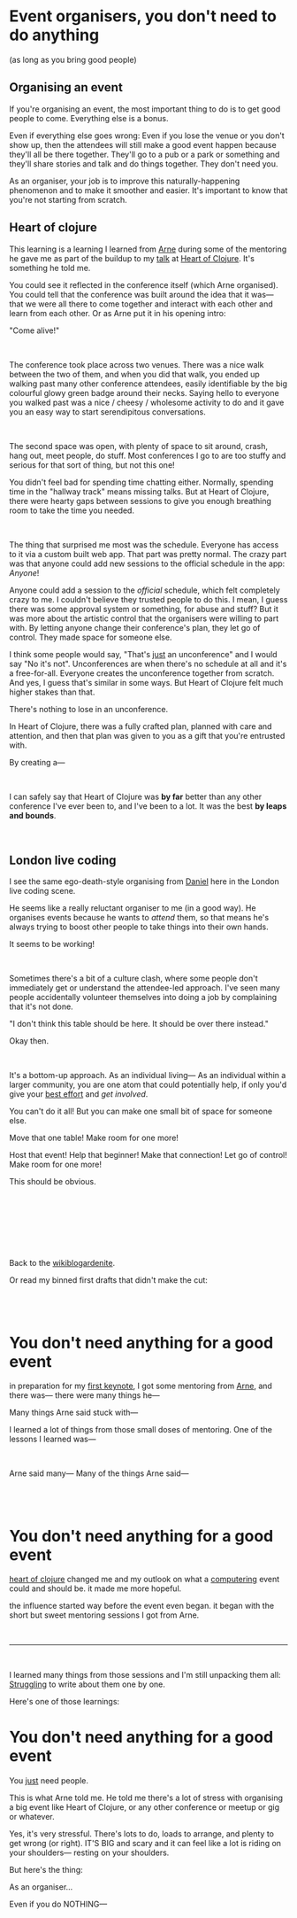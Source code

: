 # Event organisers, you don't need to do anything 

(as long as you bring good people) 

## Organising an event

If you're organising an event, the most important thing to do is to get good people to come. Everything else is a bonus. 

Even if everything else goes wrong: Even if you lose the venue or you don't show up, then the attendees will still make a good event happen because they'll all be there together. They'll go to a pub or a park or something and they'll share stories and talk and do things together. They don't need you.

As an organiser, your job is to improve this naturally-happening phenomenon and to make it smoother and easier. It's important to know that you're not starting from scratch.

## Heart of clojure

This learning is a learning I learned from [Arne](https://toot.cat/@plexus) during some of the mentoring he gave me as part of the buildup to my [talk](https://www.youtube.com/watch?v=MJzV0CX0q8o) at [Heart of Clojure](https://2024.heartofclojure.eu/). It's something he told me. 

You could see it reflected in the conference itself (which Arne organised). You could tell that the conference was built around the idea that it was— that we were all there to come together and interact with each other and learn from each other. Or as Arne put it in his opening intro:

"Come alive!"

<br>

The conference took place across two venues. There was a nice walk between the two of them, and when you did that walk, you ended up walking past many other conference attendees, easily identifiable by the big colourful glowy green badge around their necks. Saying hello to everyone you walked past was a nice / cheesy / wholesome activity to do and it gave you an easy way to start serendipitous conversations.

<br>

The second space was open, with plenty of space to sit around, crash, hang out, meet people, do stuff. Most conferences I go to are too stuffy and serious for that sort of thing, but not this one! 

You didn't feel bad for spending time chatting either. Normally, spending time in the "hallway track" means missing talks. But at Heart of Clojure, there were hearty gaps between sessions to give you enough breathing room to take the time you needed. 

<br>

The thing that surprised me most was the schedule. Everyone has access to it via a custom built web app. That part was pretty normal. The crazy part was that anyone could add new sessions to the official schedule in the app: *Anyone*!

Anyone could add a session to the *official* schedule, which felt completely crazy to me. I couldn't believe they trusted people to do this. I mean, I guess there was some approval system or something, for abuse and stuff? But it was more about the artistic control that the organisers were willing to part with. By letting anyone change their conference's plan, they let go of control. They made space for someone else.

I think some people would say, "That's [just](https://www.todepond.com/wikiblogarden/better-computing/just/) an unconference" and I would say "No it's not". Unconferences are when there's no schedule at all and it's a free-for-all. Everyone creates the unconference together from scratch. And yes, I guess that's similar in some ways. But Heart of Clojure felt much higher stakes than that.

There's nothing to lose in an unconference.

In Heart of Clojure, there was a fully crafted plan, planned with care and attention, and then that plan was given to you as a gift that you're entrusted with.

By creating a—

<br>

I can safely say that Heart of Clojure was **by far** better than any other conference I've ever been to, and I've been to a lot. It was the best **by leaps and bounds**.

<br>

## London live coding

I see the same ego-death-style organising from [Daniel](https://syntelang.github.io/) here in the London live coding scene. 

He seems like a really reluctant organiser to me (in a good way). He organises events because he wants to *attend* them, so that means he's always trying to boost other people to take things into their own hands.

It seems to be working!

<br>

Sometimes there's a bit of a culture clash, where some people don't immediately get or understand the attendee-led approach. I've seen many people accidentally volunteer themselves into doing a job by complaining that it's not done. 

"I don't think this table should be here. It should be over there instead."

Okay then. 

<br>

It's a bottom-up approach. As an individual living— As an individual within a larger community, you are one atom that could potentially help, if only you'd give your [best effort](https://direct.mit.edu/isal/proceedings/isal2020/32/13/98482) and *get involved*.

You can't do it all! But you can make one small bit of space for someone else.

Move that one table! Make room for one more! 

Host that event! Help that beginner! Make that connection! Let go of control! Make room for one more! 

This should be obvious. 

<br>

<br>

<br>

<br>

<br>

<br>

Back to the [wikiblogardenite](/wikiblogardenite).

Or read my binned first drafts that didn't make the cut:

<br>

<br>

# You don't need anything for a good event

in preparation for my [first keynote](https://www.youtube.com/watch?v=MJzV0CX0q8o), I got some mentoring from [Arne](https://toot.cat/@plexus), and there was— there were many things he—

Many things Arne said stuck with—

I learned a lot of things from those small doses of mentoring. One of the lessons I learned was—

<br>

Arne said many— Many of the things Arne said—

<br>

<br>

# You don't need anything for a good event 

[heart of clojure](https://2024.heartofclojure.eu/) changed me and my outlook on what a [computering](https://futureofcoding.org/the-name) event could and should be. it made me more hopeful. 

the influence started way before the event even began. it began with the short but sweet mentoring sessions I got from Arne.

<br>

<hr>

<br>

I learned many things from those sessions and I'm still unpacking them all: [Struggling](https://www.todepond.com/wikiblogarden/art/voice/finding/words) to write about them one by one.

Here's one of those learnings:

# You don't need anything for a good event

You [just](https://www.todepond.com/wikiblogarden/better-computing/just/) need people.

This is what Arne told me. He told me there's a lot of stress with organising a big event like Heart of Clojure, or any other conference or meetup or gig or whatever. 

Yes, it's very stressful. There's lots to do, loads to arrange, and plenty to get wrong (or right). IT'S BIG and scary and it can feel like a lot is riding on your shoulders— resting on your shoulders.

But here's the thing:

As an organiser...

Even if you do NOTHING—
